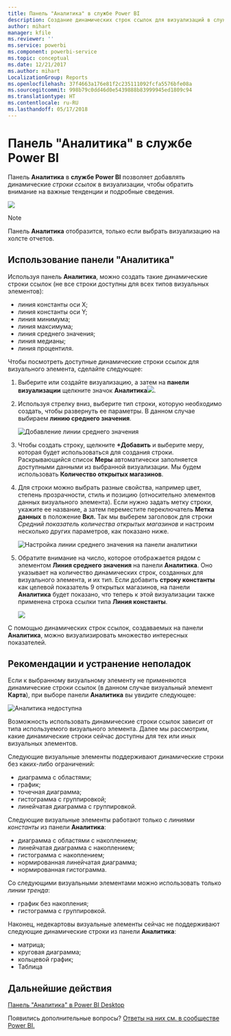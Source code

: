 ```yaml
---
title: Панель "Аналитика" в службе Power BI
description: Создание динамических строк ссылок для визуализаций в службе Power BI
author: mihart
manager: kfile
ms.reviewer: ''
ms.service: powerbi
ms.component: powerbi-service
ms.topic: conceptual
ms.date: 12/21/2017
ms.author: mihart
LocalizationGroup: Reports
ms.openlocfilehash: 37f4663a176e81f2c235111092fcfa5576bfe08a
ms.sourcegitcommit: 998b79c0dd46d0e5439888b83999945ed1809c94
ms.translationtype: HT
ms.contentlocale: ru-RU
ms.lasthandoff: 05/17/2018
---
```

# <a name="analytics-pane-in-power-bi-service"></a>Панель "Аналитика" в службе Power BI
Панель **Аналитика** в **службе Power BI** позволяет добавлять динамические *строки ссылок* в визуализации, чтобы обратить внимание на важные тенденции и подробные сведения.

![](media/service-analytics-pane/power-bi-analytics-pane.png)

> [!NOTE]
> Панель **Аналитика** отобразится, только если выбрать визуализацию на холсте отчетов.
> 
> 

## <a name="using-the-analytics-pane"></a>Использование панели "Аналитика"
Используя панель **Аналитика**, можно создать такие динамические строки ссылок (не все строки доступны для всех типов визуальных элементов):

* линия константы оси X;
* линия константы оси Y;
* линия минимума;
* линия максимума;
* линия среднего значения;
* линия медианы;
* линия процентиля.


Чтобы посмотреть доступные динамические строки ссылок для визуального элемента, сделайте следующее:

1. Выберите или создайте визуализацию, а затем на **панели визуализации** щелкните значок **Аналитика**![](media/service-analytics-pane/power-bi-analytics-icon.png).

2. Используя стрелку вниз, выберите тип строки, которую необходимо создать, чтобы развернуть ее параметры. В данном случае выбираем **линию среднего значения**.
   
   ![Добавление линии среднего значения](media/service-analytics-pane/power-bi-add.png)

3. Чтобы создать строку, щелкните **+Добавить** и выберите меру, которая будет использоваться для создания строки.  Раскрывающийся список **Меры** автоматически заполняется доступными данными из выбранной визуализации. Мы будем использовать **Количество открытых магазинов**.

5. Для строки можно выбрать разные свойства, например цвет, степень прозрачности, стиль и позицию (относительно элементов данных визуального элемента). Если нужно задать метку строки, укажите ее название, а затем переместите переключатель **Метка данных** в положение **Вкл.**  Так мы выберем заголовок для строки *Средний показатель количества открытых магазинов* и настроим несколько других параметров, как показано ниже.
   
   ![Настройка линии среднего значения на панели аналитики](media/service-analytics-pane/power-bi-average-line2.png)

1. Обратите внимание на число, которое отображается рядом с элементом **Линия среднего значения** на панели **Аналитика**. Оно указывает на количество динамических строк, созданных для визуального элемента, и их тип. Если добавить **строку константы** как целевой показатель 9 открытых магазинов, на панели **Аналитика** будет показано, что теперь к этой визуализации также применена строка ссылки типа **Линия константы**.
   
   ![](media/service-analytics-pane/power-bi-reference-lines.png)
   

С помощью динамических строк ссылок, создаваемых на панели **Аналитика**, можно визуализировать множество интересных показателей.

## <a name="considerations-and-troubleshooting"></a>Рекомендации и устранение неполадок

Если к выбранному визуальному элементу не применяются динамические строки ссылок (в данном случае визуальный элемент **Карта**), при выборе панели **Аналитика** вы увидите следующее:
   
![Аналитика недоступна](media/service-analytics-pane/power-bi-no-lines.png)

Возможность использовать динамические строки ссылок зависит от типа используемого визуального элемента. Далее мы рассмотрим, какие динамические строки сейчас доступны для тех или иных визуальных элементов.

Следующие визуальные элементы поддерживают динамические строки без каких-либо ограничений:

* диаграмма с областями;
* график;
* точечная диаграмма;
* гистограмма с группировкой;
* линейчатая диаграмма с группировкой.

Следующие визуальные элементы работают только с *линиями константы* из панели **Аналитика**:

* диаграмма с областями с накоплением;
* линейчатая диаграмма с накоплением;
* гистограмма с накоплением;
* нормированная линейчатая диаграмма;
* нормированная гистограмма.

Со следующими визуальными элементами можно использовать только *линии тренда*:

* график без накопления;
* гистограмма с группировкой.

Наконец, недекартовы визуальные элементы сейчас не поддерживают следующие динамические строки из панели **Аналитика**:

* матрица;
* круговая диаграмма;
* кольцевой график;
* Таблица

## <a name="next-steps"></a>Дальнейшие действия
[Панель "Аналитика" в Power BI Desktop](desktop-analytics-pane.md)

Появились дополнительные вопросы? [Ответы на них см. в сообществе Power BI.](http://community.powerbi.com/)

